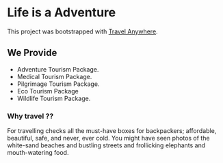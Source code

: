 # Life is a Adventure

This project was bootstrapped with [Travel Anywhere](https://travel-anywhere-cb251.web.app/).

## We Provide
* Adventure Tourism Package.
* Medical Tourism Package.
* Pilgrimage Tourism Package.
* Eco Tourism Package
* Wildlife Tourism Package.



### Why travel ??

For travelling checks all the must-have boxes for backpackers; affordable, beautiful, safe, and never, ever cold. You might have seen photos of the white-sand beaches and bustling streets and frollicking elephants and mouth-watering food.